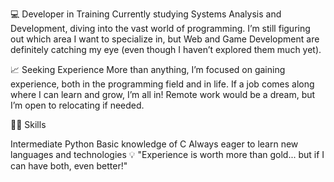💻 Developer in Training
Currently studying Systems Analysis and Development, diving into the vast world of programming. I’m still figuring out which area I want to specialize in, but Web and Game Development are definitely catching my eye (even though I haven’t explored them much yet).

📈 Seeking Experience
More than anything, I’m focused on gaining experience, both in the programming field and in life. If a job comes along where I can learn and grow, I’m all in! Remote work would be a dream, but I’m open to relocating if needed.

👨‍💻 Skills

Intermediate Python
Basic knowledge of C
Always eager to learn new languages and technologies
💡 "Experience is worth more than gold... but if I can have both, even better!"

